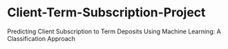 # Client-Term-Subscription-Project
Predicting Client Subscription to Term Deposits Using Machine Learning: A Classification Approach
